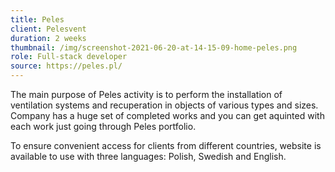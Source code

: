 ```yaml
---
title: Peles
client: Pelesvent
duration: 2 weeks
thumbnail: /img/screenshot-2021-06-20-at-14-15-09-home-peles.png
role: Full-stack developer
source: https://peles.pl/
---
```

The main purpose of Peles activity is to perform the installation of ventilation systems and recuperation in objects of various types and sizes. Company has a huge set of completed works and you can get aquinted with each work just going through Peles portfolio.

To ensure convenient access for clients from different countries, website is available to use with three languages: Polish, Swedish and English.